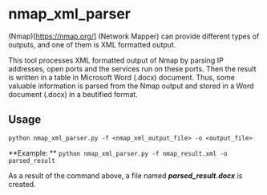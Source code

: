 # nmap_xml_parser

(Nmap)[https://nmap.org/] (Network Mapper) can provide different types of outputs, and one of them is XML formatted output. 

This tool processes XML formatted output of Nmap by parsing IP addresses, open ports and the services run on these ports. Then the result is written in a table in Microsoft Word (.docx) document. Thus, some valuable information is parsed from the Nmap output and stored in a Word document (.docx) in a beutified format.

## Usage

`python nmap_xml_parser.py -f <nmap_xml_output_file> -o <output_file>`

**Example: ** 
`python nmap_xml_parser.py -f nmap_result.xml -o parsed_result`

As a result of the command above, a file named ***parsed_result.docx*** is created.
